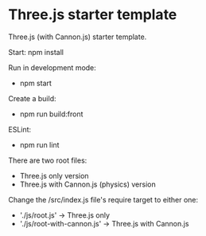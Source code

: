 # Three.js starter template
Three.js (with Cannon.js) starter template.

Start:
        npm install

Run in development mode:
- npm start

Create a build:
- npm run build:front

ESLint:
- npm run lint

There are two root files:
- Three.js only version
- Three.js with Cannon.js (physics) version

Change the /src/index.js file's require target to either one:
- './js/root.js' -> Three.js only
- './js/root-with-cannon.js' -> Three.js with Cannon.js
